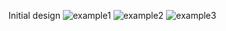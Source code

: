 
Initial design
![example1](https://github.com/user-attachments/assets/d0ae2578-188b-4646-b4a2-54afb1ecc9e7)
![example2](https://github.com/user-attachments/assets/0a408758-d3e8-4483-87de-f1d8154d1eaf)
![example3](https://github.com/user-attachments/assets/3db05f54-026b-404e-9f1b-ba96794c13e5)
